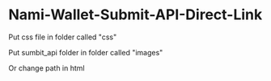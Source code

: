# Nami-Wallet-Submit-API-Direct-Link

Put css file in folder called "css"

Put sumbit_api folder in folder called "images"

Or change path in html
